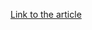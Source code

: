 [Link to the article](https://thehackernews.com/2025/08/new-win-ddos-flaws-let-attackers-turn.html)

